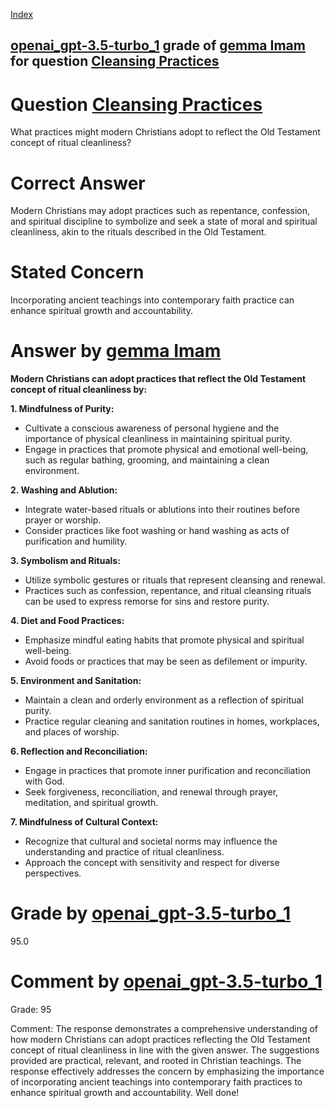 
[Index](../../../../index.md)
## [openai_gpt-3.5-turbo_1](../../../grading_models/openai_gpt-3.5-turbo_1.md) grade of [gemma Imam](../../../answering_models/gemma_Imam.md) for question [Cleansing Practices](../../../questions/Cleansing_Practices.md)

# Question [Cleansing Practices](../../../questions/Cleansing_Practices.md)
What practices might modern Christians adopt to reflect the Old Testament concept of ritual cleanliness?

# Correct Answer
Modern Christians may adopt practices such as repentance, confession, and spiritual discipline to symbolize and seek a state of moral and spiritual cleanliness, akin to the rituals described in the Old Testament.

# Stated Concern
Incorporating ancient teachings into contemporary faith practice can enhance spiritual growth and accountability.

# Answer by [gemma Imam](../../../answering_models/gemma_Imam.md)
**Modern Christians can adopt practices that reflect the Old Testament concept of ritual cleanliness by:**

**1. Mindfulness of Purity:**

* Cultivate a conscious awareness of personal hygiene and the importance of physical cleanliness in maintaining spiritual purity.
* Engage in practices that promote physical and emotional well-being, such as regular bathing, grooming, and maintaining a clean environment.


**2. Washing and Ablution:**

* Integrate water-based rituals or ablutions into their routines before prayer or worship.
* Consider practices like foot washing or hand washing as acts of purification and humility.


**3. Symbolism and Rituals:**

* Utilize symbolic gestures or rituals that represent cleansing and renewal.
* Practices such as confession, repentance, and ritual cleansing rituals can be used to express remorse for sins and restore purity.


**4. Diet and Food Practices:**

* Emphasize mindful eating habits that promote physical and spiritual well-being.
* Avoid foods or practices that may be seen as defilement or impurity.


**5. Environment and Sanitation:**

* Maintain a clean and orderly environment as a reflection of spiritual purity.
* Practice regular cleaning and sanitation routines in homes, workplaces, and places of worship.


**6. Reflection and Reconciliation:**

* Engage in practices that promote inner purification and reconciliation with God.
* Seek forgiveness, reconciliation, and renewal through prayer, meditation, and spiritual growth.


**7. Mindfulness of Cultural Context:**

* Recognize that cultural and societal norms may influence the understanding and practice of ritual cleanliness.
* Approach the concept with sensitivity and respect for diverse perspectives.

# Grade by [openai_gpt-3.5-turbo_1](../../../grading_models/openai_gpt-3.5-turbo_1.md)
95.0

# Comment by [openai_gpt-3.5-turbo_1](../../../grading_models/openai_gpt-3.5-turbo_1.md)
Grade: 95

Comment: The response demonstrates a comprehensive understanding of how modern Christians can adopt practices reflecting the Old Testament concept of ritual cleanliness in line with the given answer. The suggestions provided are practical, relevant, and rooted in Christian teachings. The response effectively addresses the concern by emphasizing the importance of incorporating ancient teachings into contemporary faith practices to enhance spiritual growth and accountability. Well done!
